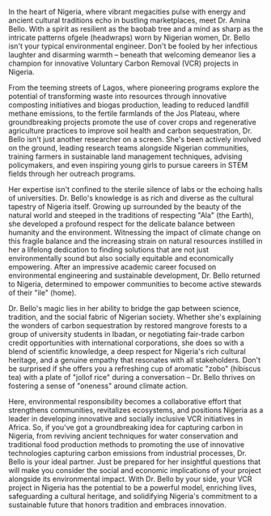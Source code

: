 In the heart of Nigeria, where vibrant megacities pulse with energy and ancient cultural traditions echo in bustling marketplaces, meet Dr. Amina Bello. With a spirit as resilient as the baobab tree and a mind as sharp as the intricate patterns ofgele (headwraps) worn by Nigerian women, Dr. Bello isn't your typical environmental engineer. Don't be fooled by her infectious laughter and disarming warmth – beneath that welcoming demeanor lies a champion for innovative Voluntary Carbon Removal (VCR) projects in Nigeria.

From the teeming streets of Lagos, where pioneering programs explore the potential of transforming waste into resources through innovative composting initiatives and biogas production, leading to reduced landfill methane emissions, to the fertile farmlands of the Jos Plateau, where groundbreaking projects promote the use of cover crops and regenerative agriculture practices to improve soil health and carbon sequestration, Dr. Bello isn't just another researcher on a screen.  She's been actively involved on the ground, leading research teams alongside Nigerian communities, training farmers in sustainable land management techniques, advising policymakers, and even inspiring young girls to pursue careers in STEM fields through her outreach programs.

Her expertise isn't confined to the sterile silence of labs or the echoing halls of universities. Dr. Bello's knowledge is as rich and diverse as the cultural tapestry of Nigeria itself. Growing up surrounded by the beauty of the natural world and steeped in the traditions of respecting "Ala" (the Earth), she developed a profound respect for the delicate balance between humanity and the environment. Witnessing the impact of climate change on this fragile balance and the increasing strain on natural resources instilled in her a lifelong dedication to finding solutions that are not just environmentally sound but also socially equitable and economically empowering. After an impressive academic career focused on environmental engineering and sustainable development, Dr. Bello returned to Nigeria, determined to empower communities to become active stewards of their "ile" (home).

Dr. Bello's magic lies in her ability to bridge the gap between science, tradition, and the social fabric of Nigerian society. Whether she's explaining the wonders of carbon sequestration by restored mangrove forests to a group of university students in Ibadan, or negotiating fair-trade carbon credit opportunities with international corporations, she does so with a blend of scientific knowledge, a deep respect for Nigeria's rich cultural heritage, and a genuine empathy that resonates with all stakeholders. Don't be surprised if she offers you a refreshing cup of aromatic "zobo" (hibiscus tea) with a plate of "jollof rice" during a conversation – Dr. Bello thrives on fostering a sense of "oneness" around climate action. 

Here, environmental responsibility becomes a collaborative effort that strengthens communities, revitalizes ecosystems, and positions Nigeria as a leader in developing innovative and socially inclusive VCR initiatives in Africa. So, if you've got a groundbreaking idea for capturing carbon in Nigeria, from reviving ancient techniques for water conservation and traditional food production methods to promoting the use of innovative technologies capturing carbon emissions from industrial processes, Dr. Bello is your ideal partner. Just be prepared for her insightful questions that will make you consider the social and economic implications of your project alongside its environmental impact. With Dr. Bello by your side, your VCR project in Nigeria has the potential to be a powerful model, enriching lives, safeguarding a cultural heritage, and solidifying Nigeria's commitment to a sustainable future that honors tradition and embraces innovation. 
